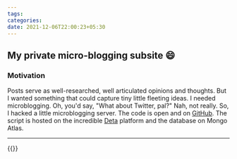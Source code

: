```yaml
---
tags:
categories: 
date: 2021-12-06T22:00:23+05:30
---
```


## My private micro-blogging subsite :smile:

### Motivation   
Posts serve as well-researched, well articulated opinions and thoughts. But I wanted something that could capture tiny little fleeting ideas. I needed microblogging. Oh, you'd say, "What about Twitter, pal?" Nah, not really. So, I hacked a little microblogging server. The code is open and on [GitHub][0]. The script is hosted on the incredible [Deta][1] platform and the database on Mongo Atlas.  

---

{{<droplets>}}



[0]: https://github.com/basil08/vera
[1]: https://deta.dev